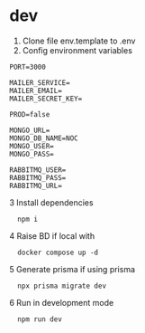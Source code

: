 # dev

1. Clone file env.template to .env
2. Config environment variables

```
PORT=3000

MAILER_SERVICE=
MAILER_EMAIL=
MAILER_SECRET_KEY=

PROD=false

MONGO_URL=
MONGO_DB_NAME=NOC
MONGO_USER=
MONGO_PASS=

RABBITMQ_USER=
RABBITMQ_PASS=
RABBITMQ_URL=
```

3 Install dependencies

```
  npm i
```

4 Raise BD if local with 

```
  docker compose up -d
```

5 Generate prisma if using prisma

```
  npx prisma migrate dev
```

6 Run in development mode

```
  npm run dev
```
